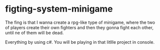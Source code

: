 # figting-system-minigame
 
 The fing is that I wanna create a rpg-like type of minigame, where the two of players create their own fighters and then they gonna fight each other, until ne of them will be dead.

Everything by using c#. You will be playing in that litllle project in console.
